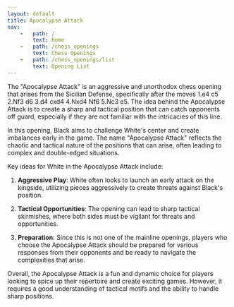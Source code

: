 ```yaml
---
layout: default
title: Apocalypse Attack
nav:
    -   path: /
        text: Home
    -   path: /chess_openings
        text: Chess Openings
    -   path: /chess_openings/list
        text: Opening List
---
```


The "Apocalypse Attack" is an aggressive and unorthodox chess opening that arises from the Sicilian Defense, specifically after the moves 1.e4 c5 2.Nf3 d6 3.d4 cxd4 4.Nxd4 Nf6 5.Nc3 e5. The idea behind the Apocalypse Attack is to create a sharp and tactical position that can catch opponents off guard, especially if they are not familiar with the intricacies of this line.

In this opening, Black aims to challenge White's center and create imbalances early in the game. The name "Apocalypse Attack" reflects the chaotic and tactical nature of the positions that can arise, often leading to complex and double-edged situations.

Key ideas for White in the Apocalypse Attack include:

1. **Aggressive Play**: White often looks to launch an early attack on the kingside, utilizing pieces aggressively to create threats against Black's position.

2. **Tactical Opportunities**: The opening can lead to sharp tactical skirmishes, where both sides must be vigilant for threats and opportunities.

3. **Preparation**: Since this is not one of the mainline openings, players who choose the Apocalypse Attack should be prepared for various responses from their opponents and be ready to navigate the complexities that arise.

Overall, the Apocalypse Attack is a fun and dynamic choice for players looking to spice up their repertoire and create exciting games. However, it requires a good understanding of tactical motifs and the ability to handle sharp positions.